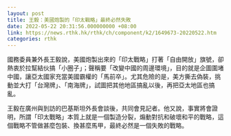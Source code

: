 ```yaml
---
layout: post
title: 王毅：美國炮製的「印太戰略」最終必然失敗
date: 2022-05-22 20:31:56.000000000 +08:00
link: https://news.rthk.hk/rthk/ch/component/k2/1649673-20220522.htm
categories: rthk
---
```


國務委員兼外長王毅說，美國炮製出來的「印太戰略」打著「自由開放」旗號，卻熱衷於拉幫結伙搞「小圈子」；聲稱要「改變中國的周邊環境」，目的就是企圖圍堵中國，讓亞太國家充當美國霸權的「馬前卒」。尤其危險的是，美方撕去偽裝，挑動並大打「台灣牌」、「南海牌」，試圖把其他地區搞亂以後，再把亞太地區也搞亂。

王毅在廣州與到訪的巴基斯坦外長會談後，共同會見記者。他又說，事實將會證明，所謂「印太戰略」本質上就是一個製造分裂，煽動對抗和破壞和平的戰略，這個戰略不管做甚麼包裝、換甚麼馬甲，最終必然是一個失敗的戰略。
